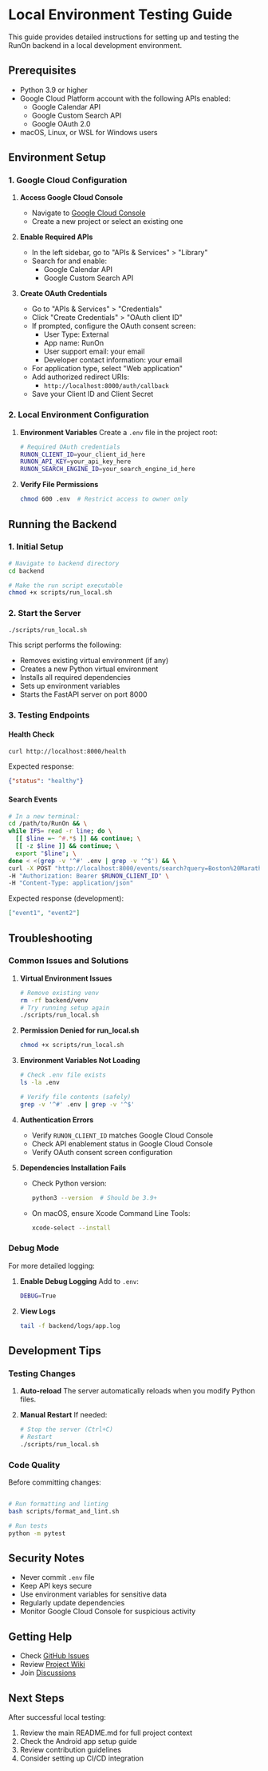 # Local Environment Testing Guide

This guide provides detailed instructions for setting up and testing the RunOn backend in a local development environment.

## Prerequisites

- Python 3.9 or higher
- Google Cloud Platform account with the following APIs enabled:
  - Google Calendar API
  - Google Custom Search API
  - Google OAuth 2.0
- macOS, Linux, or WSL for Windows users

## Environment Setup

### 1. Google Cloud Configuration

1. **Access Google Cloud Console**
   - Navigate to [Google Cloud Console](https://console.cloud.google.com)
   - Create a new project or select an existing one

2. **Enable Required APIs**
   - In the left sidebar, go to "APIs & Services" > "Library"
   - Search for and enable:
     - Google Calendar API
     - Google Custom Search API

3. **Create OAuth Credentials**
   - Go to "APIs & Services" > "Credentials"
   - Click "Create Credentials" > "OAuth client ID"
   - If prompted, configure the OAuth consent screen:
     - User Type: External
     - App name: RunOn
     - User support email: your email
     - Developer contact information: your email
   - For application type, select "Web application"
   - Add authorized redirect URIs:
     - `http://localhost:8000/auth/callback`
   - Save your Client ID and Client Secret

### 2. Local Environment Configuration

1. **Environment Variables**
   Create a `.env` file in the project root:

   ```bash
   # Required OAuth credentials
   RUNON_CLIENT_ID=your_client_id_here
   RUNON_API_KEY=your_api_key_here
   RUNON_SEARCH_ENGINE_ID=your_search_engine_id_here
   ```

2. **Verify File Permissions**

   ```bash
   chmod 600 .env  # Restrict access to owner only
   ```

## Running the Backend

### 1. Initial Setup

```bash
# Navigate to backend directory
cd backend

# Make the run script executable
chmod +x scripts/run_local.sh
```

### 2. Start the Server

```bash
./scripts/run_local.sh
```

This script performs the following:

- Removes existing virtual environment (if any)
- Creates a new Python virtual environment
- Installs all required dependencies
- Sets up environment variables
- Starts the FastAPI server on port 8000

### 3. Testing Endpoints

#### Health Check

```bash
curl http://localhost:8000/health
```
Expected response:

```json
{"status": "healthy"}
```

#### Search Events

```bash
# In a new terminal:
cd /path/to/RunOn && \
while IFS= read -r line; do \
  [[ $line =~ ^#.*$ ]] && continue; \
  [[ -z $line ]] && continue; \
  export "$line"; \
done < <(grep -v '^#' .env | grep -v '^$') && \
curl -X POST "http://localhost:8000/events/search?query=Boston%20Marathon" \
-H "Authorization: Bearer $RUNON_CLIENT_ID" \
-H "Content-Type: application/json"
```

Expected response (development):

```json
["event1", "event2"]
```

## Troubleshooting

### Common Issues and Solutions

1. **Virtual Environment Issues**

   ```bash
   # Remove existing venv
   rm -rf backend/venv
   # Try running setup again
   ./scripts/run_local.sh
   ```

2. **Permission Denied for run_local.sh**

   ```bash
   chmod +x scripts/run_local.sh
   ```

3. **Environment Variables Not Loading**

   ```bash
   # Check .env file exists
   ls -la .env
   
   # Verify file contents (safely)
   grep -v '^#' .env | grep -v '^$'
   ```

4. **Authentication Errors**
   - Verify `RUNON_CLIENT_ID` matches Google Cloud Console
   - Check API enablement status in Google Cloud Console
   - Verify OAuth consent screen configuration

5. **Dependencies Installation Fails**
   - Check Python version:

     ```bash
     python3 --version  # Should be 3.9+
     ```

   - On macOS, ensure Xcode Command Line Tools:

     ```bash
     xcode-select --install
     ```

### Debug Mode

For more detailed logging:

1. **Enable Debug Logging**
   Add to `.env`:

   ```bash
   DEBUG=True
   ```

2. **View Logs**

   ```bash
   tail -f backend/logs/app.log
   ```

## Development Tips

### Testing Changes

1. **Auto-reload**
   The server automatically reloads when you modify Python files.

2. **Manual Restart**
   If needed:

   ```bash
   # Stop the server (Ctrl+C)
   # Restart
   ./scripts/run_local.sh
   ```

### Code Quality

Before committing changes:

```bash

# Run formatting and linting
bash scripts/format_and_lint.sh

# Run tests
python -m pytest
```

## Security Notes

- Never commit `.env` file
- Keep API keys secure
- Use environment variables for sensitive data
- Regularly update dependencies
- Monitor Google Cloud Console for suspicious activity

## Getting Help

- Check [GitHub Issues](https://github.com/fleXRPL/RunOn/issues)
- Review [Project Wiki](https://github.com/fleXRPL/RunOn/wiki)
- Join [Discussions](https://github.com/fleXRPL/RunOn/discussions)

## Next Steps

After successful local testing:

1. Review the main README.md for full project context
2. Check the Android app setup guide
3. Review contribution guidelines
4. Consider setting up CI/CD integration 